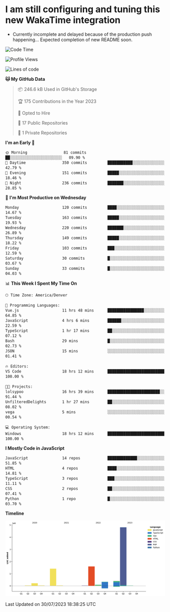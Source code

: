 # I am still configuring and tuning this new WakaTime integration
- Currently incomplete and delayed because of the production push happening... Expected completion of new README soon.
<!--START_SECTION:waka-->
![Code Time](http://img.shields.io/badge/Code%20Time-283%20hrs%2011%20mins-blue)

![Profile Views](http://img.shields.io/badge/Profile%20Views-0-blue)

![Lines of code](https://img.shields.io/badge/From%20Hello%20World%20I%27ve%20Written-8.8%20million%20lines%20of%20code-blue)

**🐱 My GitHub Data** 

> 📦 246.6 kB Used in GitHub's Storage 
 > 
> 🏆 175 Contributions in the Year 2023
 > 
> 💼 Opted to Hire
 > 
> 📜 17 Public Repositories 
 > 
> 🔑 1 Private Repositories 
 > 
**I'm an Early 🐤** 

```text
🌞 Morning                81 commits          ██░░░░░░░░░░░░░░░░░░░░░░░   09.90 % 
🌆 Daytime                350 commits         ███████████░░░░░░░░░░░░░░   42.79 % 
🌃 Evening                151 commits         █████░░░░░░░░░░░░░░░░░░░░   18.46 % 
🌙 Night                  236 commits         ███████░░░░░░░░░░░░░░░░░░   28.85 % 
```
📅 **I'm Most Productive on Wednesday** 

```text
Monday                   120 commits         ████░░░░░░░░░░░░░░░░░░░░░   14.67 % 
Tuesday                  163 commits         █████░░░░░░░░░░░░░░░░░░░░   19.93 % 
Wednesday                220 commits         ███████░░░░░░░░░░░░░░░░░░   26.89 % 
Thursday                 149 commits         █████░░░░░░░░░░░░░░░░░░░░   18.22 % 
Friday                   103 commits         ███░░░░░░░░░░░░░░░░░░░░░░   12.59 % 
Saturday                 30 commits          █░░░░░░░░░░░░░░░░░░░░░░░░   03.67 % 
Sunday                   33 commits          █░░░░░░░░░░░░░░░░░░░░░░░░   04.03 % 
```


📊 **This Week I Spent My Time On** 

```text
🕑︎ Time Zone: America/Denver

💬 Programming Languages: 
Vue.js                   11 hrs 48 mins      ████████████████░░░░░░░░░   64.85 % 
JavaScript               4 hrs 6 mins        ██████░░░░░░░░░░░░░░░░░░░   22.59 % 
TypeScript               1 hr 17 mins        ██░░░░░░░░░░░░░░░░░░░░░░░   07.12 % 
Bash                     29 mins             █░░░░░░░░░░░░░░░░░░░░░░░░   02.73 % 
JSON                     15 mins             ░░░░░░░░░░░░░░░░░░░░░░░░░   01.41 % 

🔥 Editors: 
VS Code                  18 hrs 12 mins      █████████████████████████   100.00 % 

🐱‍💻 Projects: 
lolsypoo                 16 hrs 39 mins      ███████████████████████░░   91.44 % 
UnfilteredDelights       1 hr 27 mins        ██░░░░░░░░░░░░░░░░░░░░░░░   08.02 % 
vega                     5 mins              ░░░░░░░░░░░░░░░░░░░░░░░░░   00.54 % 

💻 Operating System: 
Windows                  18 hrs 12 mins      █████████████████████████   100.00 % 
```

**I Mostly Code in JavaScript** 

```text
JavaScript               14 repos            █████████████░░░░░░░░░░░░   51.85 % 
HTML                     4 repos             ████░░░░░░░░░░░░░░░░░░░░░   14.81 % 
TypeScript               3 repos             ███░░░░░░░░░░░░░░░░░░░░░░   11.11 % 
CSS                      2 repos             ██░░░░░░░░░░░░░░░░░░░░░░░   07.41 % 
Python                   1 repo              █░░░░░░░░░░░░░░░░░░░░░░░░   03.70 % 
```



**Timeline**

![Lines of Code chart](https://raw.githubusercontent.com/certifiedbice/certifiedbice/main/assets/bar_graph.png)


 Last Updated on 30/07/2023 18:38:25 UTC
<!--END_SECTION:waka-->
